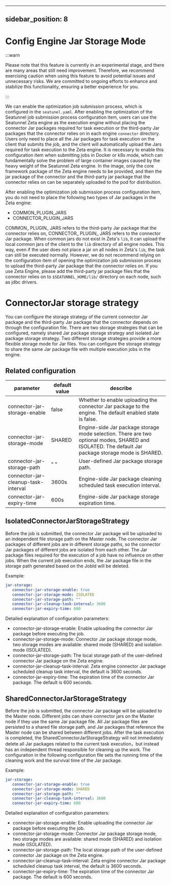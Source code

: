 ---

sidebar_position: 8
-------------------

# Config Engine Jar Storage Mode

:::warn

Please note that this feature is currently in an experimental stage, and there are many areas that still need improvement. Therefore, we recommend exercising caution when using this feature to avoid potential issues and unnecessary risks.
We are committed to ongoing efforts to enhance and stabilize this functionality, ensuring a better experience for you.

:::

We can enable the optimization job submission process, which is configured in the `seatunel.yaml`. After enabling the optimization of the Seatunnel job submission process configuration item,
users can use the Seatunnel Zeta engine as the execution engine without placing the connector Jar packages required for task execution or the third-party Jar packages that the connector relies on in each engine `connector` directory.
Users only need to place all the Jar packages for task execution on the client that submits the job, and the client will automatically upload the Jars required for task execution to the Zeta engine. It is necessary to enable this configuration item when submitting jobs in Docker or k8s mode,
which can fundamentally solve the problem of large container images caused by the heavy weight of the Seatunnel Zeta engine. In the image, only the core framework package of the Zeta engine needs to be provided,
and then the jar package of the connector and the third-party jar package that the connector relies on can be separately uploaded to the pod for distribution.

After enabling the optimization job submission process configuration item, you do not need to place the following two types of Jar packages in the Zeta engine:
- COMMON_PLUGIN_JARS
- CONNECTOR_PLUGIN_JARS

COMMON_ PLUGIN_ JARS refers to the third-party Jar package that the connector relies on, CONNECTOR_ PLUGIN_ JARS refers to the connector Jar package.
When common jars do not exist in Zeta's `lib`, it can upload the local common jars of the client to the `lib` directory of all engine nodes.
This way, even if the user does not place a jar on all nodes in Zeta's `lib`, the task can still be executed normally.
However, we do not recommend relying on the configuration item of opening the optimization job submission process to upload the third-party Jar package that the connector relies on.
If you use Zeta Engine, please add the third-party jar package files that the connector relies on to `$SEATUNNEL_HOME/lib/` directory on each node, such as jdbc drivers.

# ConnectorJar storage strategy

You can configure the storage strategy of the current connector Jar package and the third-party Jar package that the connector depends on through the configuration file.
There are two storage strategies that can be configured, namely shared Jar package storage strategy and isolated Jar package storage strategy.
Two different storage strategies provide a more flexible storage mode for Jar files. You can configure the storage strategy to share the same Jar package file with multiple execution jobs in the engine.

## Related configuration

| parameter                            | default value |                                                                      describe                                                                      |
|--------------------------------------|---------------|----------------------------------------------------------------------------------------------------------------------------------------------------|
| connector-jar-storage-enable         | false         | Whether to enable uploading the connector Jar package to the engine. The default enabled state is false.                                           |
| connector-jar-storage-mode           | SHARED        | Engine-side Jar package storage mode selection. There are two optional modes, SHARED and ISOLATED. The default Jar package storage mode is SHARED. |
| connector-jar-storage-path           | " "           | User-defined Jar package storage path.                                                                                                             |
| connector-jar-cleanup-task-interval  | 3600s         | Engine-side Jar package cleaning scheduled task execution interval.                                                                                |
| connector-jar-expiry-time            | 600s          | Engine-side Jar package storage expiration time.                                                                                                   |

## IsolatedConnectorJarStorageStrategy

Before the job is submitted, the connector Jar package will be uploaded to an independent file storage path on the Master node.
The connector Jar packages of different jobs are in different storage paths, so the connector Jar packages of different jobs are isolated from each other.
The Jar package files required for the execution of a job have no influence on other jobs. When the current job execution ends, the Jar package file in the storage path generated based on the JobId will be deleted.

Example:

```yaml
jar-storage:
   connector-jar-storage-enable: true
   connector-jar-storage-mode: ISOLATED
   connector-jar-storage-path: ""
   connector-jar-cleanup-task-interval: 3600
   connector-jar-expiry-time: 600
```

Detailed explanation of configuration parameters:
- connector-jar-storage-enable: Enable uploading the connector Jar package before executing the job.
- connector-jar-storage-mode: Connector Jar package storage mode, two storage modes are available: shared mode (SHARED) and isolation mode (ISOLATED).
- connector-jar-storage-path: The local storage path of the user-defined connector Jar package on the Zeta engine.
- connector-jar-cleanup-task-interval: Zeta engine connector Jar package scheduled cleanup task interval, the default is 3600 seconds.
- connector-jar-expiry-time: The expiration time of the connector Jar package. The default is 600 seconds.

## SharedConnectorJarStorageStrategy

Before the job is submitted, the connector Jar package will be uploaded to the Master node. Different jobs can share connector jars on the Master node if they use the same Jar package file.
All Jar package files are persisted to a shared file storage path, and Jar packages that reference the Master node can be shared between different jobs. After the task execution is completed,
the SharedConnectorJarStorageStrategy will not immediately delete all Jar packages related to the current task execution，but instead has an independent thread responsible for cleaning up the work.
The configuration in the following configuration file sets the running time of the cleaning work and the survival time of the Jar package.

Example:

```yaml
jar-storage:
   connector-jar-storage-enable: true
   connector-jar-storage-mode: SHARED
   connector-jar-storage-path: ""
   connector-jar-cleanup-task-interval: 3600
   connector-jar-expiry-time: 600
```

Detailed explanation of configuration parameters:
- connector-jar-storage-enable: Enable uploading the connector Jar package before executing the job.
- connector-jar-storage-mode: Connector Jar package storage mode, two storage modes are available: shared mode (SHARED) and isolation mode (ISOLATED).
- connector-jar-storage-path: The local storage path of the user-defined connector Jar package on the Zeta engine.
- connector-jar-cleanup-task-interval: Zeta engine connector Jar package scheduled cleanup task interval, the default is 3600 seconds.
- connector-jar-expiry-time: The expiration time of the connector Jar package. The default is 600 seconds.

